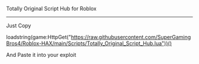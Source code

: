 Totally Original Script Hub for Roblox

_____________________________________
Just Copy

loadstring(game:HttpGet("https://raw.githubusercontent.com/SuperGamingBros4/Roblox-HAX/main/Scripts/Totally_Original_Script_Hub.lua"))()

And Paste it into your exploit
